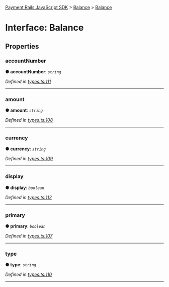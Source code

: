 [Payment Rails JavaScript SDK](../README.md) > [Balance](../classes/balance.md) > [Balance](../interfaces/balance.balance-1.md)



# Interface: Balance


## Properties
<a id="accountnumber"></a>

###  accountNumber

**●  accountNumber**:  *`string`* 

*Defined in [types.ts:111](https://github.com/PaymentRails/javascript-sdk/blob/d7f3cdf/lib/types.ts#L111)*





___

<a id="amount"></a>

###  amount

**●  amount**:  *`string`* 

*Defined in [types.ts:108](https://github.com/PaymentRails/javascript-sdk/blob/d7f3cdf/lib/types.ts#L108)*





___

<a id="currency"></a>

###  currency

**●  currency**:  *`string`* 

*Defined in [types.ts:109](https://github.com/PaymentRails/javascript-sdk/blob/d7f3cdf/lib/types.ts#L109)*





___

<a id="display"></a>

###  display

**●  display**:  *`boolean`* 

*Defined in [types.ts:112](https://github.com/PaymentRails/javascript-sdk/blob/d7f3cdf/lib/types.ts#L112)*





___

<a id="primary"></a>

###  primary

**●  primary**:  *`boolean`* 

*Defined in [types.ts:107](https://github.com/PaymentRails/javascript-sdk/blob/d7f3cdf/lib/types.ts#L107)*





___

<a id="type"></a>

###  type

**●  type**:  *`string`* 

*Defined in [types.ts:110](https://github.com/PaymentRails/javascript-sdk/blob/d7f3cdf/lib/types.ts#L110)*





___



